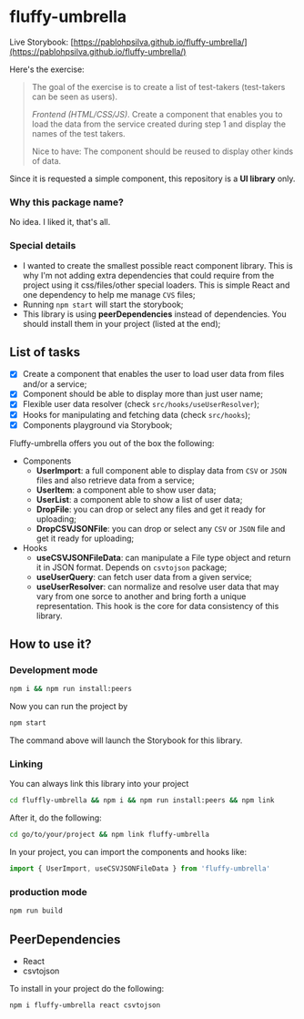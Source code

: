 # fluffy-umbrella

Live Storybook: [https://pablohpsilva.github.io/fluffy-umbrella/](https://pablohpsilva.github.io/fluffy-umbrella/)

Here's the exercise:

> The goal of the exercise is to create a list of test-takers (test-takers can be seen as users).
>
> _Frontend (HTML/CSS/JS)_. Create a component that enables you to load the data from the service created during step 1 and display the names of the test takers.
>
> Nice to have: The component should be reused to display other kinds of data.

Since it is requested a simple component, this repository is a **UI library** only.

### Why this package name?

No idea. I liked it, that's all.

### Special details

-   I wanted to create the smallest possible react component library. This is why I'm not adding extra dependencies that could require from the project using it css/files/other special loaders. This is simple React and one dependency to help me manage `CVS` files;
-   Running `npm start` will start the storybook;
-   This library is using **peerDependencies** instead of dependencies. You should install them in your project (listed at the end);

## List of tasks

-   [x] Create a component that enables the user to load user data from files and/or a service;
-   [x] Component should be able to display more than just user name;
-   [x] Flexible user data resolver (check `src/hooks/useUserResolver`);
-   [x] Hooks for manipulating and fetching data (check `src/hooks`);
-   [x] Components playground via Storybook;

Fluffy-umbrella offers you out of the box the following:

-   Components
    -   **UserImport**: a full component able to display data from `CSV` or `JSON` files and also retrieve data from a service;
    -   **UserItem**: a component able to show user data;
    -   **UserList**: a component able to show a list of user data;
    -   **DropFile**: you can drop or select any files and get it ready for uploading;
    -   **DropCSVJSONFile**: you can drop or select any `CSV` or `JSON` file and get it ready for uploading;
-   Hooks
    -   **useCSVJSONFileData**: can manipulate a File type object and return it in JSON format. Depends on `csvtojson` package;
    -   **useUserQuery**: can fetch user data from a given service;
    -   **useUserResolver**: can normalize and resolve user data that may vary from one sorce to another and bring forth a unique representation. This hook is the core for data consistency of this library.

## How to use it?

### Development mode

```sh
npm i && npm run install:peers
```

Now you can run the project by

```sh
npm start
```

The command above will launch the Storybook for this library.

### Linking

You can always link this library into your project

```sh
cd fluffly-umbrella && npm i && npm run install:peers && npm link
```

After it, do the following:

```sh
cd go/to/your/project && npm link fluffy-umbrella
```

In your project, you can import the components and hooks like:

```javascript
import { UserImport, useCSVJSONFileData } from 'fluffy-umbrella'
```

### production mode

```sh
npm run build
```

## PeerDependencies

-   React
-   csvtojson

To install in your project do the following:

```
npm i fluffy-umbrella react csvtojson
```
